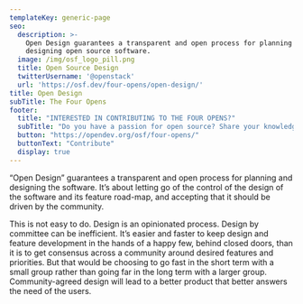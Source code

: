 ```yaml
---
templateKey: generic-page
seo:
  description: >-
    Open Design guarantees a transparent and open process for planning and
    designing open source software. 
  image: /img/osf_logo_pill.png
  title: Open Source Design
  twitterUsername: '@openstack'
  url: 'https://osf.dev/four-opens/open-design/'
title: Open Design
subTitle: The Four Opens
footer:
  title: "INTERESTED IN CONTRIBUTING TO THE FOUR OPENS?"
  subTitle: "Do you have a passion for open source? Share your knowledge with the world and contribute to the Four Opens."
  button: "https://opendev.org/osf/four-opens/"
  buttonText: "Contribute"
  display: true  
---
```

“Open Design” guarantees a transparent and open process for planning and designing the software. It’s about letting go of the control of the design of the software and its feature road-map, and accepting that it should be driven by the community.

This is not easy to do. Design is an opinionated process. Design by committee can be inefficient. It’s easier and faster to keep design and feature development in the hands of a happy few, behind closed doors, than it is to get consensus across a community around desired features and priorities. But that would be choosing to go fast in the short term with a small group rather than going far in the long term with a larger group. Community-agreed design will lead to a better product that better answers the need of the users.
